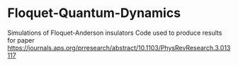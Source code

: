 # Floquet-Quantum-Dynamics
Simulations of Floquet-Anderson insulators
Code used to produce results for paper https://journals.aps.org/prresearch/abstract/10.1103/PhysRevResearch.3.013117
